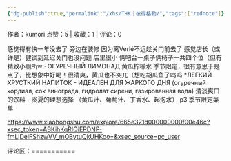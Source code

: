 ```yaml
---
{"dg-publish":true,"permalink":"/xhs/ТЧК｜彼得格勒/","tags":["rednote"]}
---
```


作者：kumori
点赞：5   |   收藏：1   |   评论：0

感觉得有快一年没去了 旁边在装修 因为离Verlé不远趁关门前去了 感觉店长（或许是）健谈到延迟关门也没问题 店里很小 俩吧台一桌子俩椅子一共四个位（但有精致小厕所w
· ОГУРЕЧНЫЙ ЛИМОНАД 黄瓜柠檬水 季节限定，很有意思于是点了，比想象中好喝！很清爽，黄瓜也不突兀（想吃胡瓜鱼了呜呜
*ЛЕГКИЙ ХРУСТКИЙ НАПИТОК - ИДЕАЛЕН ДЛЯ ЖАРКОГО ДНЯ (огуречный кордиал, сок винограда, гидролат сирени, газированная вода) 清淡爽口的饮料 - 炎夏的理想选择 （黄瓜汁、葡萄汁、丁香水、起泡水）
p3 季节限定菜单

https://www.xiaohongshu.com/explore/665e321d000000000f00e46c?xsec_token=ABKihKqRIQiEPDNP-fmLjDelFShzwVV_mOBytuQkUHKoo=&xsec_source=pc_user

评论区：===========

